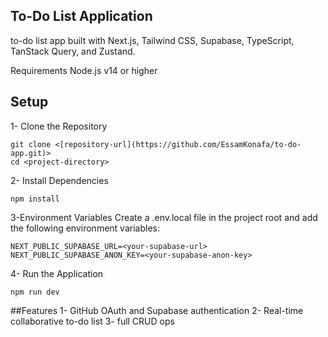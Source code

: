 ## To-Do List Application

to-do list app built with Next.js, Tailwind CSS, Supabase, TypeScript, TanStack Query, and Zustand.

Requirements
Node.js v14 or higher

## Setup

1- Clone the Repository
```
git clone <[repository-url](https://github.com/EssamKonafa/to-do-app.git)>
cd <project-directory>
```
2- Install Dependencies
```
npm install
```
3-Environment Variables Create a .env.local file in the project root and add the following environment variables:
```
NEXT_PUBLIC_SUPABASE_URL=<your-supabase-url>
NEXT_PUBLIC_SUPABASE_ANON_KEY=<your-supabase-anon-key>
```

4- Run the Application
```
npm run dev
```

##Features
1- GitHub OAuth and Supabase authentication
2- Real-time collaborative to-do list
3- full CRUD ops
